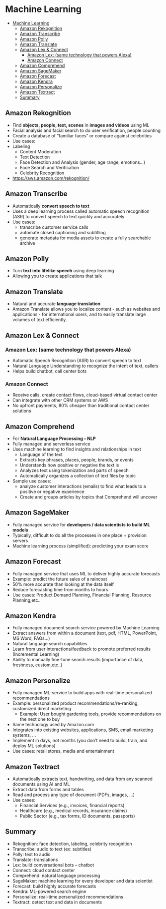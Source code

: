 # Machine Learning

- [Machine Learning](#machine-learning)
  - [Amazon Rekognition](#amazon-rekognition)
  - [Amazon Transcribe](#amazon-transcribe)
  - [Amazon Polly](#amazon-polly)
  - [Amazon Translate](#amazon-translate)
  - [Amazon Lex & Connect](#amazon-lex--connect)
    - [Amazon Lex: (same technology that powers Alexa)](#amazon-lex-same-technology-that-powers-alexa)
    - [Amazon Connect](#amazon-connect)
  - [Amazon Comprehend](#amazon-comprehend)
  - [Amazon SageMaker](#amazon-sagemaker)
  - [Amazon Forecast](#amazon-forecast)
  - [Amazon Kendra](#amazon-kendra)
  - [Amazon Personalize](#amazon-personalize)
  - [Amazon Textract](#amazon-textract)
  - [Summary](#summary)

## Amazon Rekognition

- Find **objects, people, text, scenes** in **images and videos** using ML
- Facial analysis and facial search to do user verification, people counting
- Create a database of “familiar faces” or compare against celebrities
- Use cases:
- Labeling
  - Content Moderation
  - Text Detection
  - Face Detection and Analysis (gender, age range, emotions…)
  - Face Search and Verification
  - Celebrity Recognition
- <https://aws.amazon.com/rekognition/>

## Amazon Transcribe

- Automatically **convert speech to text**
- Uses a deep learning process called automatic speech recognition (ASR) to convert speech to text quickly and accurately
- Use cases:
  - transcribe customer service calls
  - automate closed captioning and subtitling
  - generate metadata for media assets to create a fully searchable archive

## Amazon Polly

- Turn **text into lifelike speech** using deep learning
- Allowing you to create applications that talk

## Amazon Translate

- Natural and accurate **language translation**
- Amazon Translate allows you to localize content - such as websites and applications - for international users, and to easily translate large volumes of text efficiently.

## Amazon Lex & Connect

### Amazon Lex: (same technology that powers Alexa)

- Automatic Speech Recognition (ASR) to convert speech to text
- Natural Language Understanding to recognize the intent of text, callers
- Helps build chatbot, call center bots

### Amazon Connect

- Receive calls, create contact flows, cloud-based virtual contact center
- Can integrate with other CRM systems or AWS
- No upfront payments, 80% cheaper than traditional contact center solutions

## Amazon Comprehend

- For **Natural Language Processing – NLP**
- Fully managed and serverless service
- Uses machine learning to find insights and relationships in text
  - Language of the text
  - Extracts key phrases, places, people, brands, or events
  - Understands how positive or negative the text is
  - Analyzes text using tokenization and parts of speech
  - Automatically organizes a collection of text files by topic
- Sample use cases:
  - analyze customer interactions (emails) to find what leads to a positive or negative experience
  - Create and groups articles by topics that Comprehend will uncover

## Amazon SageMaker

- Fully managed service for **developers / data scientists to build ML models**
- Typically, difficult to do all the processes in one place + provision servers
- Machine learning process (simplified): predicting your exam score

## Amazon Forecast

- Fully managed service that uses ML to deliver highly accurate forecasts
- Example: predict the future sales of a raincoat
- 50% more accurate than looking at the data itself
- Reduce forecasting time from months to hours
- Use cases: Product Demand Planning, Financial Planning, Resource Planning,etc..

## Amazon Kendra

- Fully managed document search service powered by Machine Learning
- Extract answers from within a document (text, pdf, HTML, PowerPoint, MS Word, FAQs…)
- Natural language search capabilities
- Learn from user interactions/feedback to promote preferred results (Incremental Learning)
- Ability to manually fine-tune search results (importance of data, freshness, custom,etc..)

## Amazon Personalize

- Fully managed ML-service to build apps with real-time personalized recommendations
- Example: personalized product recommendations/re-ranking, customized direct marketing
  - Example: User bought gardening tools, provide recommendations on the next one to buy
- Same technology used by Amazon.com
- Integrates into existing websites, applications, SMS, email marketing systems, …
- Implement in days, not months (you don’t need to build, train, and deploy ML solutions)
- Use cases: retail stores, media and entertainment

## Amazon Textract

- Automatically extracts text, handwriting, and data from any scanned documents using AI and ML
- Extract data from forms and tables
- Read and process any type of document (PDFs, images, …)
- Use cases:
  - Financial Services (e.g., invoices, financial reports)
  - Healthcare (e.g., medical records, insurance claims)
  - Public Sector (e.g., tax forms, ID documents, passports)

## Summary

- Rekognition: face detection, labeling, celebrity recognition
- Transcribe: audio to text (ex: subtitles)
- Polly: text to audio
- Translate: translations
- Lex: build conversational bots – chatbot
- Connect: cloud contact center
- Comprehend: natural language processing
- SageMaker: machine learning for every developer and data scientist
- Forecast: build highly accurate forecasts
- Kendra: ML-powered search engine
- Personalize: real-time personalized recommendations
- Textract: detect text and data in documents